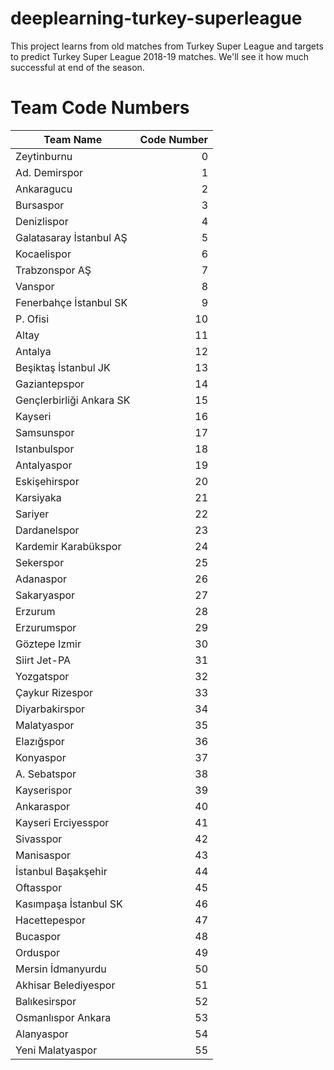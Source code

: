 # deeplearning-turkey-superleague

This project learns from old matches from Turkey Super League and targets to predict Turkey Super League 2018-19 matches. We'll see it how much successful at end of the season.

# Team Code Numbers

<table class="table table-bordered table-hover table-condensed">
<thead><tr><th title="Field #1">Team Name</th>
<th title="Field #2">Code Number</th>
</tr></thead>
<tbody><tr>
<td>Zeytinburnu</td>
<td align="right">0</td>
</tr>
<tr>
<td>Ad. Demirspor</td>
<td align="right">1</td>
</tr>
<tr>
<td>Ankaragucu</td>
<td align="right">2</td>
</tr>
<tr>
<td>Bursaspor</td>
<td align="right">3</td>
</tr>
<tr>
<td>Denizlispor</td>
<td align="right">4</td>
</tr>
<tr>
<td>Galatasaray İstanbul AŞ</td>
<td align="right">5</td>
</tr>
<tr>
<td>Kocaelispor</td>
<td align="right">6</td>
</tr>
<tr>
<td>Trabzonspor AŞ</td>
<td align="right">7</td>
</tr>
<tr>
<td>Vanspor</td>
<td align="right">8</td>
</tr>
<tr>
<td>Fenerbahçe İstanbul SK</td>
<td align="right">9</td>
</tr>
<tr>
<td>P. Ofisi</td>
<td align="right">10</td>
</tr>
<tr>
<td>Altay</td>
<td align="right">11</td>
</tr>
<tr>
<td>Antalya</td>
<td align="right">12</td>
</tr>
<tr>
<td>Beşiktaş İstanbul JK</td>
<td align="right">13</td>
</tr>
<tr>
<td>Gaziantepspor</td>
<td align="right">14</td>
</tr>
<tr>
<td>Gençlerbirliği Ankara SK</td>
<td align="right">15</td>
</tr>
<tr>
<td>Kayseri</td>
<td align="right">16</td>
</tr>
<tr>
<td>Samsunspor</td>
<td align="right">17</td>
</tr>
<tr>
<td>Istanbulspor</td>
<td align="right">18</td>
</tr>
<tr>
<td>Antalyaspor</td>
<td align="right">19</td>
</tr>
<tr>
<td>Eskişehirspor</td>
<td align="right">20</td>
</tr>
<tr>
<td>Karsiyaka</td>
<td align="right">21</td>
</tr>
<tr>
<td>Sariyer</td>
<td align="right">22</td>
</tr>
<tr>
<td>Dardanelspor</td>
<td align="right">23</td>
</tr>
<tr>
<td>Kardemir Karabükspor</td>
<td align="right">24</td>
</tr>
<tr>
<td>Sekerspor</td>
<td align="right">25</td>
</tr>
<tr>
<td>Adanaspor</td>
<td align="right">26</td>
</tr>
<tr>
<td>Sakaryaspor</td>
<td align="right">27</td>
</tr>
<tr>
<td>Erzurum</td>
<td align="right">28</td>
</tr>
<tr>
<td>Erzurumspor</td>
<td align="right">29</td>
</tr>
<tr>
<td>Göztepe Izmir</td>
<td align="right">30</td>
</tr>
<tr>
<td>Siirt Jet-PA</td>
<td align="right">31</td>
</tr>
<tr>
<td>Yozgatspor</td>
<td align="right">32</td>
</tr>
<tr>
<td>Çaykur Rizespor</td>
<td align="right">33</td>
</tr>
<tr>
<td>Diyarbakirspor</td>
<td align="right">34</td>
</tr>
<tr>
<td>Malatyaspor</td>
<td align="right">35</td>
</tr>
<tr>
<td>Elazığspor</td>
<td align="right">36</td>
</tr>
<tr>
<td>Konyaspor</td>
<td align="right">37</td>
</tr>
<tr>
<td>A. Sebatspor</td>
<td align="right">38</td>
</tr>
<tr>
<td>Kayserispor</td>
<td align="right">39</td>
</tr>
<tr>
<td>Ankaraspor</td>
<td align="right">40</td>
</tr>
<tr>
<td>Kayseri Erciyesspor</td>
<td align="right">41</td>
</tr>
<tr>
<td>Sivasspor</td>
<td align="right">42</td>
</tr>
<tr>
<td>Manisaspor</td>
<td align="right">43</td>
</tr>
<tr>
<td>İstanbul Başakşehir</td>
<td align="right">44</td>
</tr>
<tr>
<td>Oftasspor</td>
<td align="right">45</td>
</tr>
<tr>
<td>Kasımpaşa İstanbul SK</td>
<td align="right">46</td>
</tr>
<tr>
<td>Hacettepespor</td>
<td align="right">47</td>
</tr>
<tr>
<td>Bucaspor</td>
<td align="right">48</td>
</tr>
<tr>
<td>Orduspor</td>
<td align="right">49</td>
</tr>
<tr>
<td>Mersin İdmanyurdu</td>
<td align="right">50</td>
</tr>
<tr>
<td>Akhisar Belediyespor</td>
<td align="right">51</td>
</tr>
<tr>
<td>Balıkesirspor</td>
<td align="right">52</td>
</tr>
<tr>
<td>Osmanlıspor Ankara</td>
<td align="right">53</td>
</tr>
<tr>
<td>Alanyaspor</td>
<td align="right">54</td>
</tr>
<tr>
<td>Yeni Malatyaspor</td>
<td align="right">55</td>
</tr>
</tbody></table>